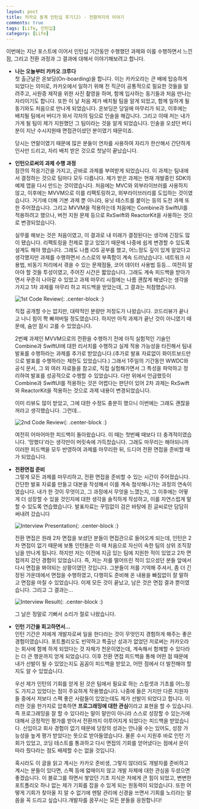 ```yaml
---
layout: post
title: 카카오 동계 인턴십 후기(2) - 전환까지의 이야기
comments: true
tags: [Life, 인턴십]
category: [Life]  
---  
```


이번에는 지난 포스트에 이어서 인턴십 기간동안 수행했던 과제와 이를 수행하면서 느낀 점, 그리고 전환 과정과 그 결과에 대해서 이야기해보려고 합니다.

* **나는 오늘부터 카카오 크루다**  
  첫 출근날은 온보딩(On-boarding)을 합니다. 이는 카카오라는 큰 배에 탑승하게 되었다는 의미로, 카카오에서 일하기 위해 전 직군이 공통적으로 필요한 것들을 알려주고, 사원증 제작을 위한 사진 촬영을 하며, 함께 입사하는 동기들과 처음 만나는 자리이기도 합니다. 또한 이 날 처음 제가 배치될 팀을 알게 되었고, 함께 일하게 될 동기와도 처음으로 만나게 되었습니다. 온보딩은 당일에 마무리가 되고, 이후에는 배치될 팀에서 버디가 와서 각자의 팀으로 인솔을 해갑니다. 그리고 이때 저는 내가 가게 될 팀이 제가 지원했던 그 팀이라는 것을 알게 되었습니다. 인솔을 오셨던 버디분이 지난 수시지원때 면접관이셨던 분이였기 때문이죠. 

  당시는 연말이였기 때문에 많은 분들이 연차를 사용하여 자리가 한산해서 간단하게 인사만 드리고, 자리 배치 받은 것으로 첫날이 끝났습니다. 

* **인턴으로써의 과제 수행 과정**  
  잠깐의 적응기간을 가지고, 곧바로 과제를 부여받게 되었습니다. 이 과제는 팀내에서 결정하는 것으로 팀마다 모두 다릅니다. 제가 받은 과제는 현재 개발중인 SDK의 예제 앱을 다시 만드는 것이였습니다. 처음에는 MVC와 외부라이브러를 사용하지 않고, 이후에는 MVVM으로 이를 리팩토링하고, 외부라이브러리를 도입하는 것이였습니다. 거기에 더해 기본 과제 뿐 아니라, 유닛 테스트를 붙이는 등의 도전 과제 또한 주어졌습니다. 그리고 MVVM을 적용하는데 처음에는 Combine과 SwiftUI를 적용하려고 했으나, 버전 지원 문제 등으로 RxSwift와 ReactorKit을 사용하는 것으로 변경되었습니다.

  실무를 해보는 것은 처음이였고, 이 결과로 내 미래가 결정된다는 생각에 긴장도 많이 됐습니다. 리팩토링을 전제로 깔고 있었기 때문에 나중에 쉽게 변경할 수 있도록 설계도 해야 했습니다. 그래도 나름 iOS 공부를 했고, 어느정도 깊이 있게 알았다고 생각했지만 과제를 수행하면서 스스로의 부족함이 계속 드러났습니다. 네트워크 사용법, 비동기 처리에서 겪을 수 있는 문제점들, 코어 데이터 사용법 등등... 여전히 알아야 할 것들 투성이였고, 주어진 시간은 짧았습니다. 그래도 계속 피드백을 받아가면서 꾸준히 나아갈 수 있었고 과제 마무리 시점에는 나름 괜찮게 해냈다는 생각을 가지고 1차 과제를 마무리 하고 피드백을 받았는데, 그 결과는 처참했습니다. 

  ![1st Code Review]({{"/img/1stCodeReview.png"}}){: .center-block :}  

  직접 공개할 수는 없지만, 대략적인 분량만 저정도가 나왔습니다. 코드리뷰가 끝나고 나니 힘이 쫙 빠져버릴 정도였습니다. 하지만 아직 과제가 끝난 것이 아니였기 때문에, 숨만 잠시 고를 수 있었습니다. 
  
  2번째 과제인 MVVM으로의 전환을 수행하기 전에 아직 실험적인 기술인 Combine과 SwiftUI에 대한 리서치를 수행하고 실제 적용 가능성을 타진해서 팀내 발표를 수행하라는 과제를 추가로 받았습니다.(추가로 발표 자료없이 화이트보드만으로 발표를 수행하라는 제한도 있었습니다.) 그래서 1주일의 기간동안 WWDC와 공식 문서, 그 외 여러 자료들을 참고로, 직접 실험해가면서 그 특성을 파악하고 정리하여 발표를 성공적으로 수행할 수 있었습니다. 다만 위에서 언급했듯이 Combine과 SwiftUI를 적용하는 것은 어렵다는 판단이 있어 2차 과제는 RxSwift와 ReactorKit을 적용하는 것으로 과제 내용이 변경되었습니다. 

  이미 리뷰도 많이 받았고, 그에 대한 수정도 충분히 했으니 이번에는 그래도 괜찮을꺼라고 생각했습니다. 그런데...

  ![2nd Code Review]({{"/img/2ndCodeReview.png"}}){: .center-block :}  

  여전히 어마어마한 피드백이 돌아왔습니다. 이 때는 첫번째 때보다 더 충격적이였습니다. '망했다'라는 생각만이 머릿속에 가득찼습니다. 그래도 마무리는 해야되니까 이러한 피드백을 모두 반영하여 과제를 마무리한 뒤, 드디어 전환 면접을 준비할 때가 되었습니다.

* **전환면접 준비**  
  그렇게 모든 과제를 마무리하고, 전환 면접을 준비할 수 있는 시간이 주어졌습니다. 간단한 발표 자료를 만들고 대본을 작성해서 이를 계속 첨삭해나가는 과정의 연속이였습니다. 내가 한 것이 무엇이고, 그 과정에서 무엇을 느꼈는지, 그 이후에는 어떻게 더 성장할 수 있을 것인지에 대한 생각을 솔직하게 작성하고, 이를 자연스럽게 말할 수 있도록 연습했습니다. 발표자료는 꾸밈없이 검은 바탕에 흰 글씨로만 담담히 써내려 갔습니다


  ![Interview Presentation]({{"/img/InterviewPresentation.png"}}){: .center-block :}  

  전환 면접은 원래 2차 면접을 보셨던 분들이 면접관으로 들어오게 되는데, 인턴은 2차 면접이 없기 때문에 보통 인턴들은 이 때 처음으로 자신이 속한 팀의 상위 조직장님을 만나게 됩니다. 하지만 저는 이전에 지금 있는 팀에 지원한 적이 있었고 2차 면접까지 갔던 경험이 있었습니다. 즉, 저는 저를 떨어뜨린 적이 있으셨던 분들 앞에서 다시 면접을 봐야되는 상황이였던 것입니다. 그분들이 저를 기억해 주셔서, 좀 더 긴장된 가운데에서 면접을 수행하였고, 다행히도 준비해 온 내용을 빠짐없이 잘 말하고 면접을 마칠 수 있었습니다. 이제 모든 것이 끝났고, 남은 것은 면접 결과 뿐이였습니다. 그리고 그 결과는...

  ![Interview Result]({{"/img/InterviewResult.png"}}){: .center-block :} 

  그 날은 정말로 기뻐서 소리가 절로 나왔습니다.

* **인턴 기간을 회고하면서...**  
  인턴 기간은 저에게 개발자로써 일을 한다라는 것이 무엇인지 경험하게 해주는 좋은 경험이였습니다. 포트폴리오도 빈약하고 특출난 성과가 없었던 저로써는 카카오라는 회사에 함께 하게 되었다는 것 자체가 천운이였는데, 계속해서 함께할 수 있다라는 더 큰 행운까지 얻게 되었습니다. 이후 전환 면접 피드백을 통해 어떤 점 때문에 내가 선발이 될 수 있었는지도 꼼꼼이 피드백을 받았고, 어떤 점에서 더 발전해야 할 지도 알 수 있었습니다. 

  우선 제가 인턴의 기회를 얻게 된 것은 팀에서 필요로 하는 스킬셋과 기초를 어느정도 가지고 있었다는 점이 주요하게 작용했습니다. 나중에 들은 거지만 다른 지원자들 중에서 저보다 스펙 좋은 사람들이 있었는데도 제가 선발이 되었다고 합니다. 이러한 것을 한가지로 압축하면 **프로그래밍에 대한 관심**이라고 표현을 할 수 있습니다. 즉 프로그래밍을 잘 할 수 있다라는 말이 말만이 아니라 스스로 성장할 수 있는가에 대해서 긍정적인 평가를 받아서 전환까지 이루어지게 되었다는 피드백을 받았습니다. 신입이고 회사 경험이 없기 때문에 당장의 성과는 안나올 수는 있어도, 성장 가능성을 높게 평가 받았다는 뜻으로 받아들였습니다. 물론 수시 지원후 바로 인턴 기회가 있었고, 코딩 테스트를 통과하고 다시 면접의 기회를 얻어냈다는 점에서 운이 따라 줬다라는 점도 배제할 수는 없을 것입니다.

  혹시라도 이 글을 읽고 계시는 카카오 준비생, 그렇지 않더라도 개발자를 준비하고 계시는 분들이 있다면, 스펙 등에 엃매이지 않고 개발 자체에 대한 관심을 두셨으면 좋겠습니다. 이 블로그를 하면서 쌓았던 기초 지식은 저에게 큰 힘이 되었고, 변변한 포트폴리오 하나 없는 제가 기회를 잡을 수 있게 되는 원동력이 되었습니다. 또한 어떻게 기회가 찾아올 지 알 수 없기에 멘탈 관리에 신경을 쓰면서 기회를 노리라는 말씀을 꼭 드리고 싶습니다.개발자를 꿈꾸시는 모든 분들을 응원합니다!